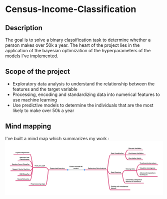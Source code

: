 # Census-Income-Classification

## Description

The goal is to solve a binary classification task to determine whether a person makes over 50k a year. The heart of the project lies in the application of the bayesian optimization of the hyperparameters of the models I've implemented.
 
 ## Scope of the project 
 
 * Exploratory data analysis to understand the relationship between the features and the target variable
 * Processing, encoding and standardizing data into numerical features to use machine learning
 * Use predictive models to determine the individuals that are the most likely to make over 50k a year

## Mind mapping

I've built a mind map which summarizes my work :
![mind_map](Images/mind_map.jpg)
